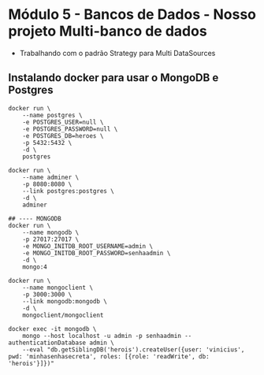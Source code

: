 # Módulo 5 - Bancos de Dados - Nosso projeto Multi-banco de dados

- Trabalhando com o padrão Strategy para Multi DataSources

## Instalando docker para usar o MongoDB e Postgres

```shell
docker run \
    --name postgres \
    -e POSTGRES_USER=null \
    -e POSTGRES_PASSWORD=null \
    -e POSTGRES_DB=heroes \
    -p 5432:5432 \
    -d \
    postgres

docker run \
    --name adminer \
    -p 8080:8080 \
    --link postgres:postgres \
    -d \
    adminer

## ---- MONGODB
docker run \
    --name mongodb \
    -p 27017:27017 \
    -e MONGO_INITDB_ROOT_USERNAME=admin \
    -e MONGO_INITDB_ROOT_PASSWORD=senhaadmin \
    -d \
    mongo:4

docker run \
    --name mongoclient \
    -p 3000:3000 \
    --link mongodb:mongodb \
    -d \
    mongoclient/mongoclient

docker exec -it mongodb \
    mongo --host localhost -u admin -p senhaadmin --authenticationDatabase admin \
    --eval "db.getSiblingDB('herois').createUser({user: 'vinicius', pwd: 'minhasenhasecreta', roles: [{role: 'readWrite', db: 'herois'}]})"
```